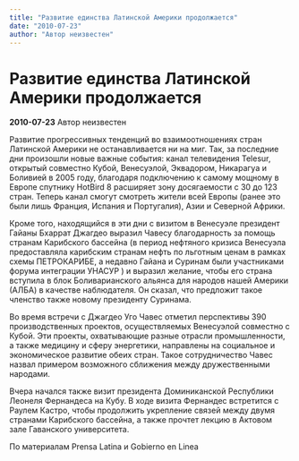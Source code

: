 ```yaml
---
title: "Развитие единства Латинской Америки продолжается"
date: "2010-07-23"
author: "Автор неизвестен"
---
```


# Развитие единства Латинской Америки продолжается

**2010-07-23** Автор неизвестен

Развитие прогрессивных тенденций во взаимоотношениях стран Латинской Америки не останавливается ни на миг. Так, за последние дни произошли новые важные события: канал телевидения Telesur, открытый совместно Кубой, Венесуэлой, Эквадором, Никарагуа и Боливией в 2005 году, благодаря подключению к самому мощному в Европе спутнику HotBird 8 расширяет зону досягаемости с 30 до 123 стран. Теперь канал смогут смотреть жители всей Европы (ранее это были лишь Франция, Испания и Португалия), Азии и Северной Африки.

Кроме того, находящийся в эти дни с визитом в Венесуэле президент Гайаны Бхаррат Джагдео выразил Чавесу благодарность за помощь странам Карибского бассейна (в период нефтяного кризиса Венесуэла предоставляла карибским странам нефть по льготным ценам в рамках схемы ПЕТРОКАРИБЕ, а недавно Гайана и Суринам были участниками форума интеграции УНАСУР ) и выразил желание, чтобы его страна вступила в блок Боливарианского альянса для народов нашей Америки (АЛБА) в качестве наблюдателя. Он сказал, что предложит такое членство также новому президенту Суринама.

Во время встречи с Джагдео Уго Чавес отметил перспективы 390 производственных проектов, осуществляемых Венесуэлой совместно с Кубой. Эти проекты, охватывающие разные отрасли промышленности, а также медицину и сферу энергетики, направлены на социальное и экономическое развитие обеих стран. Такое сотрудничество Чавес назвал примером возможного сближения между дружественными народами.

Вчера начался также визит президента Доминиканской Республики Леонеля Фернандеса на Кубу. В ходе визита Фернандес встретится с Раулем Кастро, чтобы продолжить укрепление связей между двумя странами Карибского бассейна, а также прочтет лекцию в Актовом зале Гаванского университета.

По материалам Prensa Latina и Gobierno en Linea